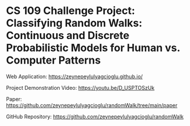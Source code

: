 # CS 109 Challenge Project: Classifying Random Walks: Continuous and Discrete Probabilistic Models for Human vs. Computer Patterns

Web Application:
https://zeynepeylulyagcioglu.github.io/

Project Demonstration Video:
https://youtu.be/D_USPTOSzUk

Paper:
https://github.com/zeynepeylulyagcioglu/randomWalk/tree/main/paper

GitHub Repository:
https://github.com/zeynepeylulyagcioglu/randomWalk
